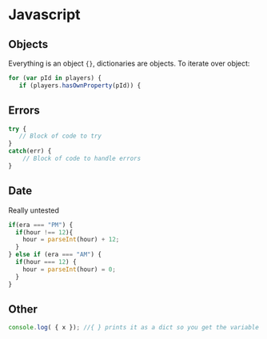 # Javascript

## Objects
Everything is an object `{}`, dictionaries are objects.
To iterate over object:
```js
for (var pId in players) {
   if (players.hasOwnProperty(pId)) {
```

## Errors
```javascript
try {
   // Block of code to try
}
catch(err) {
    // Block of code to handle errors
}
```


## Date
Really untested
```js
if(era === "PM") {
  if(hour !== 12){
    hour = parseInt(hour) + 12;
  }
} else if (era === "AM") {
  if(hour === 12) {
    hour = parseInt(hour) = 0;
  }
}
```

## Other

```javascript
console.log( { x }); //{ } prints it as a dict so you get the variable name
```

